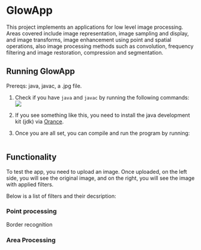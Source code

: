 # GlowApp

This project implements an applications for low level image processing. Areas covered include image representation, image sampling and display, and image transforms, image enhancement using point and spatial operations, also image processing methods such as convolution, frequency filtering and image restoration, compression and segmentation.


## Running GlowApp
Prereqs: java, javac, a .jpg file.

1. Check if you have `java` and `javac` by running the following commands:
![]('./assets/commands_java.png')

2. If you see something like this, you need to install the java
development kit (jdk)  via [Orance]('https://www.oracle.com/java/technologies/downloads/').

3. Once you are all set, you can compile and run the program by running:
```
```

## Functionality

To test the app, you need to upload an image. Once uploaded, on the left side, you will see the original image, and on the right, you will see the image with applied filters.

Below is a list of filters and their decsription:

### Point processing
Border recognition

### Area Processing